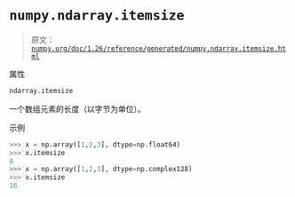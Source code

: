 # `numpy.ndarray.itemsize`

> 原文：[`numpy.org/doc/1.26/reference/generated/numpy.ndarray.itemsize.html`](https://numpy.org/doc/1.26/reference/generated/numpy.ndarray.itemsize.html)

属性

```py
ndarray.itemsize
```

一个数组元素的长度（以字节为单位）。

示例

```py
>>> x = np.array([1,2,3], dtype=np.float64)
>>> x.itemsize
8
>>> x = np.array([1,2,3], dtype=np.complex128)
>>> x.itemsize
16 
```
